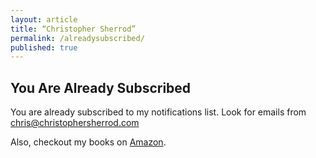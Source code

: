 ```yaml
---
layout: article
title: “Christopher Sherrod”
permalink: /alreadysubscribed/
published: true
---
```

## You Are Already Subscribed
You are already subscribed to my notifications list. Look for emails from chris@christophersherrod.com

Also, checkout my books on [Amazon](https://www.amazon.com/Christopher-Sherrod/e/B008NW0ADO?ref=sr_ntt_srch_lnk_3&qid=1650396627&sr=8-3).
